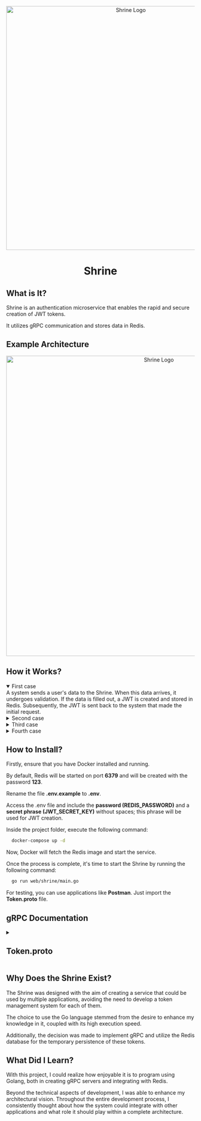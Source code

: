 <p align="center">
  <img alt="Shrine Logo" src="https://drive.google.com/uc?export=view&id=1p9ZayHmx9gldSom-VAnBPO9sHcGlSHIh" width="650px" />
  <h1 align="center">Shrine</h1>
</p>

## What is It?
Shrine is an authentication microservice that enables the rapid and secure creation of JWT tokens. 

It utilizes gRPC communication and stores data in Redis.

## Example Architecture

<p align="center">
  <img alt="Shrine Logo" src="https://drive.google.com/uc?export=view&id=1T3Os2tbp8wTVxQXaiEbB9y-7OSKOxOlu" width="800px" />
</p>

## How it Works?

<details open>
<summary>First case</summary>
A system sends a user's data to the Shrine. When this data arrives, it undergoes validation. If the data is filled out, a JWT is created and stored in Redis. Subsequently, the JWT is sent back to the system that made the initial request.
</details>

<details>
<summary>Second case</summary>
The same system needs to retrieve data from within the JWT. Therefore, it sends a request to the Shrine, which retrieves the data and returns it to the requesting system if the token is still valid. If it's not valid, the Shrine returns an error indicating that the token has expired.
</details>

<details>
<summary>Third case</summary>
If the system in question needs to check if the token still exists in Redis, it sends to the Shrine the user's ID and the name of the requesting system. Upon reaching the Shrine, these data are concatenated and searched in Redis. If not found, a "Content Not Found" error is returned. If found, the Shrine returns the token and related data.
</details>

<details>
<summary>Fourth case</summary>
The system only wants to verify the validity of the token. To do this, it sends the token to the Shrine, which checks its validity and returns "true" if it's valid or a validity error otherwise.
</details>

## How to Install?

Firstly, ensure that you have Docker installed and running.

By default, Redis will be started on port **6379** and will be created with the password **123**.

Rename the file **.env.example** to **.env**.

Access the .env file and include the **password (REDIS_PASSWORD)** and a **secret phrase (JWT_SECRET_KEY)** without spaces; this phrase will be used for JWT creation.

Inside the project folder, execute the following command:
```bash
  docker-compose up -d
```
Now, Docker will fetch the Redis image and start the service.

Once the process is complete, it's time to start the Shrine by running the following command:

```bash
  go run web/shrine/main.go
```
For testing, you can use applications like **Postman**. Just import the **Token.proto** file.

## gRPC Documentation

<details>
<summary><h2>Token.proto</h2></summary>

  #### Token  Service
  | Method | Request | Response | Description |
  | --- | --- | --- | --- |
  | CreateToken  | UserRequest | TokenResponse | Create token using user data and return JWT |
  | GetClaimsByToken | TokenRequest | UserResponse | Receive token and return all user data |
  | GetClaimsByKey  | TokenRequestWithId | UserResponseWithToken | Receive token ID and return all user data |
  | CheckTokenValidity  | TokenRequest | TokenStatus | Receive token and return if is valid |
  
  <details>
  <summary>UserRequest</summary>
    
  Request message for CreateToken
  | Field | Type | Description |
  | --- | --- | --- |
  | id | int64 | User id |
  | name | string | User name |
  | appOrigin  | string | Application that sent the request |
  | accessLevel  | int32 | User access level |
  | hoursToExpire  | int32 | Token duration |
  
  </details>
  
  
  <details>
  <summary>TokenRequest</summary>
    
  Request message for GetClaimsByToken and CheckTokenValidity
  | Field | Type | Description |
  | --- | --- | --- |
  | token | string | User token |
  
  </details>
  
  
  <details>
  <summary>TokenRequestWithId</summary>
  
  Request message for GetClaimsByKey
  | Field | Type | Description |
  | --- | --- | --- |
  | id | string | Token id |
  
  </details>
  
  
  <details>
  <summary>TokenResponse</summary>
  
  Response message for CreateToken
  | Field | Type | Description |
  | --- | --- | --- |
  | token | string | User token |
  
  </details>
  
  
  <details>
  <summary>UserResponse</summary>
  
  Response message for GetClaimsByToken
  | Field | Type | Description |
  | --- | --- | --- |
  | id | int64 | User id |
  | name | string | User name |
  | appOrigin   | int32 | Application that sent the request |
  | accessLevel | int32 | User access level |
  
  </details>
  
  <details>
  <summary>UserResponseWithToken</summary>
    
  Response message for GetClaimsByKey
  | Field | Type | Description |
  | --- | --- | --- |
  | id | int64 | User id |
  | name | string | User name |
  | accessLevel  | int32 | User access level |
  | token | string | User token |
  
  </details>
  
  
  <details>
  <summary>TokenStatus</summary>
  
  Response message for CheckTokenValidity
  | Field | Type | Description |
  | --- | --- | --- |
  | status | bool | Token status |
  
  </details>

</details>

## Why Does the Shrine Exist?

The Shrine was designed with the aim of creating a service that could be used by multiple applications, avoiding the need to develop a token management system for each of them. 

The choice to use the Go language stemmed from the desire to enhance my knowledge in it, coupled with its high execution speed. 

Additionally, the decision was made to implement gRPC and utilize the Redis database for the temporary persistence of these tokens.

## What Did I Learn?

With this project, I could realize how enjoyable it is to program using Golang, both in creating gRPC servers and integrating with Redis.

Beyond the technical aspects of development, I was able to enhance my architectural vision. Throughout the entire development process, I consistently thought about how the system could integrate with other applications and what role it should play within a complete architecture.

